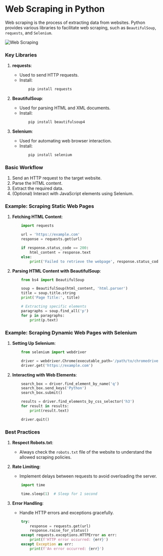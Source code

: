 # Web Scraping in Python

Web scraping is the process of extracting data from websites. Python provides various libraries to facilitate web scraping, such as `BeautifulSoup`, `requests`, and `Selenium`.

![Web Scraping](../../static/images/web_scraping.png)

### Key Libraries

1. **requests**:
   - Used to send HTTP requests.
   - Install:
     ```bash
         pip install requests
     ```

2. **BeautifulSoup**:
   - Used for parsing HTML and XML documents.
   - Install:
     ```bash
         pip install beautifulsoup4
     ```

3. **Selenium**:
   - Used for automating web browser interaction.
   - Install:
     ```bash
         pip install selenium
     ```

### Basic Workflow

1. Send an HTTP request to the target website.
2. Parse the HTML content.
3. Extract the required data.
4. (Optional) Interact with JavaScript elements using Selenium.

### Example: Scraping Static Web Pages

1. **Fetching HTML Content**:
    ```python
        import requests

        url = 'https://example.com'
        response = requests.get(url)

        if response.status_code == 200:
            html_content = response.text
        else:
            print('Failed to retrieve the webpage', response.status_code)
    ```

2. **Parsing HTML Content with BeautifulSoup**:
    ```python
        from bs4 import BeautifulSoup

        soup = BeautifulSoup(html_content, 'html.parser')
        title = soup.title.string
        print('Page Title:', title)

        # Extracting specific elements
        paragraphs = soup.find_all('p')
        for p in paragraphs:
            print(p.text)
    ```

### Example: Scraping Dynamic Web Pages with Selenium

1. **Setting Up Selenium**:
    ```python
        from selenium import webdriver

        driver = webdriver.Chrome(executable_path='/path/to/chromedriver')
        driver.get('https://example.com')
    ```

2. **Interacting with Web Elements**:
    ```python
        search_box = driver.find_element_by_name('q')
        search_box.send_keys('Python')
        search_box.submit()

        results = driver.find_elements_by_css_selector('h3')
        for result in results:
            print(result.text)

        driver.quit()
    ```

### Best Practices

1. **Respect Robots.txt**:
   - Always check the `robots.txt` file of the website to understand the allowed scraping policies.

2. **Rate Limiting**:
   - Implement delays between requests to avoid overloading the server.
    ```python
        import time

        time.sleep(1)  # Sleep for 1 second
    ```

3. **Error Handling**:
   - Handle HTTP errors and exceptions gracefully.
    ```python
        try:
            response = requests.get(url)
            response.raise_for_status()
        except requests.exceptions.HTTPError as err:
            print(f'HTTP error occurred: {err}')
        except Exception as err:
            print(f'An error occurred: {err}')
    ```


